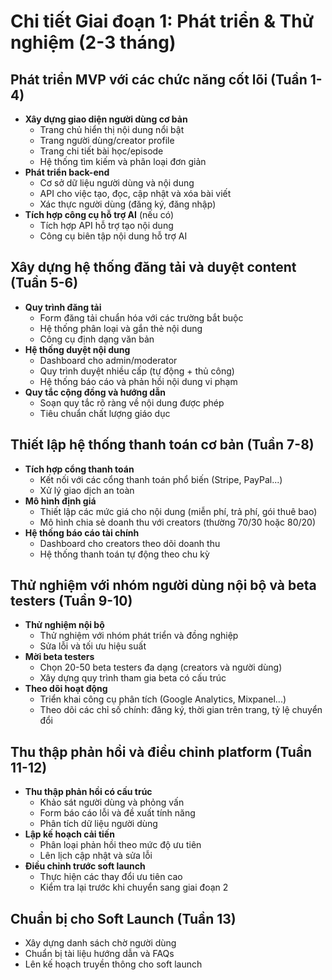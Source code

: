 # Chi tiết Giai đoạn 1: Phát triển & Thử nghiệm (2-3 tháng)

## Phát triển MVP với các chức năng cốt lõi (Tuần 1-4)

- **Xây dựng giao diện người dùng cơ bản**
  - Trang chủ hiển thị nội dung nổi bật
  - Trang người dùng/creator profile
  - Trang chi tiết bài học/episode
  - Hệ thống tìm kiếm và phân loại đơn giản
- **Phát triển back-end**
  - Cơ sở dữ liệu người dùng và nội dung
  - API cho việc tạo, đọc, cập nhật và xóa bài viết
  - Xác thực người dùng (đăng ký, đăng nhập)
- **Tích hợp công cụ hỗ trợ AI** (nếu có)
  - Tích hợp API hỗ trợ tạo nội dung
  - Công cụ biên tập nội dung hỗ trợ AI

## Xây dựng hệ thống đăng tải và duyệt content (Tuần 5-6)

- **Quy trình đăng tải**
  - Form đăng tải chuẩn hóa với các trường bắt buộc
  - Hệ thống phân loại và gắn thẻ nội dung
  - Công cụ định dạng văn bản
- **Hệ thống duyệt nội dung**
  - Dashboard cho admin/moderator
  - Quy trình duyệt nhiều cấp (tự động + thủ công)
  - Hệ thống báo cáo và phản hồi nội dung vi phạm
- **Quy tắc cộng đồng và hướng dẫn**
  - Soạn quy tắc rõ ràng về nội dung được phép
  - Tiêu chuẩn chất lượng giáo dục

## Thiết lập hệ thống thanh toán cơ bản (Tuần 7-8)

- **Tích hợp cổng thanh toán**
  - Kết nối với các cổng thanh toán phổ biến (Stripe, PayPal...)
  - Xử lý giao dịch an toàn
- **Mô hình định giá**
  - Thiết lập các mức giá cho nội dung (miễn phí, trả phí, gói thuê bao)
  - Mô hình chia sẻ doanh thu với creators (thường 70/30 hoặc 80/20)
- **Hệ thống báo cáo tài chính**
  - Dashboard cho creators theo dõi doanh thu
  - Hệ thống thanh toán tự động theo chu kỳ

## Thử nghiệm với nhóm người dùng nội bộ và beta testers (Tuần 9-10)

- **Thử nghiệm nội bộ**
  - Thử nghiệm với nhóm phát triển và đồng nghiệp
  - Sửa lỗi và tối ưu hiệu suất
- **Mời beta testers**
  - Chọn 20-50 beta testers đa dạng (creators và người dùng)
  - Xây dựng quy trình tham gia beta có cấu trúc
- **Theo dõi hoạt động**
  - Triển khai công cụ phân tích (Google Analytics, Mixpanel...)
  - Theo dõi các chỉ số chính: đăng ký, thời gian trên trang, tỷ lệ chuyển đổi

## Thu thập phản hồi và điều chỉnh platform (Tuần 11-12)

- **Thu thập phản hồi có cấu trúc**
  - Khảo sát người dùng và phỏng vấn
  - Form báo cáo lỗi và đề xuất tính năng
  - Phân tích dữ liệu người dùng
- **Lập kế hoạch cải tiến**
  - Phân loại phản hồi theo mức độ ưu tiên
  - Lên lịch cập nhật và sửa lỗi
- **Điều chỉnh trước soft launch**
  - Thực hiện các thay đổi ưu tiên cao
  - Kiểm tra lại trước khi chuyển sang giai đoạn 2

## Chuẩn bị cho Soft Launch (Tuần 13)

- Xây dựng danh sách chờ người dùng
- Chuẩn bị tài liệu hướng dẫn và FAQs
- Lên kế hoạch truyền thông cho soft launch

